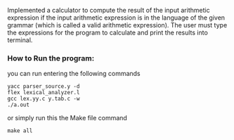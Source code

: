 
Implemented a calculator to compute the result of the input arithmetic expression if the input
arithmetic expression is in the language of the given grammar (which is called a valid
arithmetic expression). The user must type the expressions for the program to calculate and print
the results into terminal. 

### How to Run the program:

you can run entering the following commands 

```
yacc parser_source.y -d
flex lexical_analyzer.l
gcc lex.yy.c y.tab.c -w
./a.out
```

or simply run this the Make file command

```
make all

```
